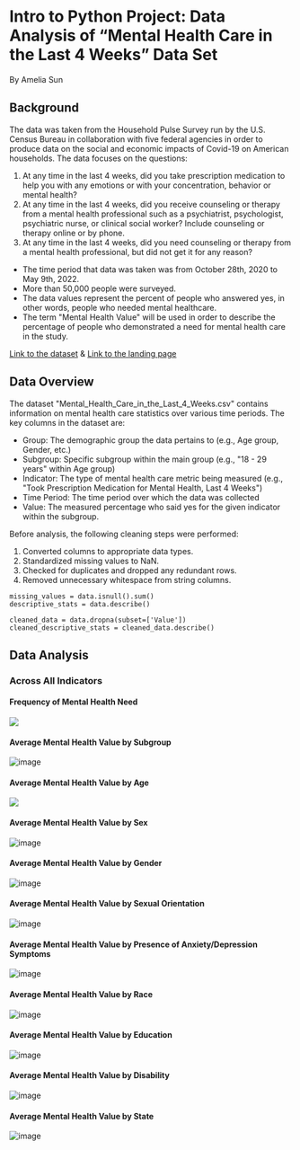 # Intro to Python Project: Data Analysis of “Mental Health Care in the Last 4 Weeks” Data Set
By Amelia Sun

## Background
The data was taken from the Household Pulse Survey run by the U.S. Census Bureau in collaboration with five federal agencies in order to produce data on the social and economic impacts of Covid-19 on American households.
The data focuses on the questions:
1. At any time in the last 4 weeks, did you take prescription medication to help you with any emotions or with your concentration, behavior or mental health?
2. At any time in the last 4 weeks, did you receive counseling or therapy from a mental health professional such as a psychiatrist, psychologist, psychiatric nurse, or clinical social worker? Include counseling or therapy online or by phone.
3. At any time in the last 4 weeks, did you need counseling or therapy from a mental health professional, but did not get it for any reason?

- The time period that data was taken was from October 28th, 2020 to May 9th, 2022.
- More than 50,000 people were surveyed.
- The data values represent the percent of people who answered yes, in other words, people who needed mental healthcare.
- The term "Mental Health Value" will be used in order to describe the percentage of people who demonstrated a need for mental health care in the study. 

[Link to the dataset](https://catalog.data.gov/dataset/mental-health-care-in-the-last-4-weeks) & [Link to the landing page](https://www.cdc.gov/nchs/covid19/pulse/mental-health-care.htm)

## Data Overview

The dataset "Mental_Health_Care_in_the_Last_4_Weeks.csv" contains information on mental health care statistics over various time periods. The key columns in the dataset are:

- Group: The demographic group the data pertains to (e.g., Age group, Gender, etc.)
- Subgroup: Specific subgroup within the main group (e.g., "18 - 29 years" within Age group)
- Indicator: The type of mental health care metric being measured (e.g., "Took Prescription Medication for Mental Health, Last 4 Weeks")
- Time Period: The time period over which the data was collected
- Value: The measured percentage who said yes for the given indicator within the subgroup.

Before analysis, the following cleaning steps were performed:

1. Converted columns to appropriate data types.
2. Standardized missing values to NaN.
3. Checked for duplicates and dropped any redundant rows.
4. Removed unnecessary whitespace from string columns.

```
missing_values = data.isnull().sum()
descriptive_stats = data.describe()

cleaned_data = data.dropna(subset=['Value'])
cleaned_descriptive_stats = cleaned_data.describe()
```
## Data Analysis

### Across All Indicators

#### Frequency of Mental Health Need
![](https://media.discordapp.net/attachments/805438507987632190/1266059082737913886/image.png?ex=66a3c4e7&is=66a27367&hm=5db7cd6849fb0cb42c461663cf8fb024b7e488cf5a452c515233a4ea5f54b9a0&=&format=webp&quality=lossless&width=1572&height=1012)

#### Average Mental Health Value by Subgroup
![image](https://github.com/user-attachments/assets/c74ed7a8-ffd8-437b-ad9c-323e11cd605b)

#### Average Mental Health Value by Age
![](https://cdn.discordapp.com/attachments/821772778591879228/1266113047018209343/image.png?ex=66a3f729&is=66a2a5a9&hm=54d4e1253edd8e018ccb5c56d55bc9d5dd9161301209fabb13b9dae8a357641d&)

#### Average Mental Health Value by Sex
![image](https://github.com/user-attachments/assets/05966a8f-e64c-4d45-a3f6-68a9cf73a1e1)

#### Average Mental Health Value by Gender
![image](https://github.com/user-attachments/assets/7d5e8fda-63f6-4a13-a021-8cf111aa6556)

#### Average Mental Health Value by Sexual Orientation
![image](https://github.com/user-attachments/assets/2376cd6a-d3f1-475c-a6b8-39c3cf8035a4)

#### Average Mental Health Value by Presence of Anxiety/Depression Symptoms
![image](https://media.discordapp.net/attachments/821772778591879228/1266116099460694137/352265974-2f01c706-f8e7-4505-9e3a-cf630d0c9b2a_1.png?ex=66a3fa01&is=66a2a881&hm=39d849ce4551108df76b40e3fdd6d866f9b5df92c1a1b1c7229f3e92d2007973&=&format=webp&quality=lossless&width=820&height=1012)

#### Average Mental Health Value by Race
![image](https://github.com/user-attachments/assets/49c69f00-d98e-4761-ada2-70d26d50b8c8)

#### Average Mental Health Value by Education
![image](https://github.com/user-attachments/assets/5d43b085-c1a5-4376-877d-fc43b1c2baea)

#### Average Mental Health Value by Disability
![image](https://github.com/user-attachments/assets/69486a44-32a8-445c-8e89-8b0008ee4a76)

#### Average Mental Health Value by State
![image](https://github.com/user-attachments/assets/37440aae-1296-4251-9058-bed65b78811a)
